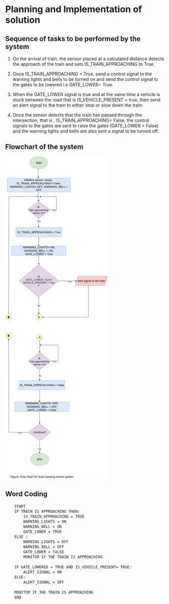 # Planning and Implementation of solution

## Sequence of tasks to be performed by the system

1. On the arrival of train, the sensor placed at a calculated distance detects the approach of the train and sets IS_TRAIN_APPROACHING to True.

2. Once IS_TRAIN_APPROACHING = True, send a control signal to the warning lights and bells to be turned on and send the control signal to the gates to be lowered i.e GATE_LOWER= True.

3. When the GATE_LOWER signal is true and at the same time a vehicle is stuck between the road that is IS_VEHICLE_PRESENT = true, then send an alert signal to the train to either stop or slow down the train.

4. Once the sensor detects that the train has passed through the intersection, that is , IS_TRAIN_APPROACHING= False, the control signals to the gates are sent to raise the gates (GATE_LOWER = False) and the warning lights and bells are also sent a signal to be turned off.

## Flowchart of the system

![Level crossing control system](<Level crossing system.drawio (1).png>)

## Word Coding

```
    START
    IF TRAIN IS APPROACHING THEN:
        IS_TRAIN_APPROACHING = TRUE
        WARNING_LIGHTS = ON
        WARNING_BELL = ON
        GATE_LOWER = TRUE
    ELSE :
        WARNING_LIGHTS = OFF
        WARNING_BELL = OFF
        GATE_LOWER = FALSE
        MONITOR IF THE TRAIN IS APPROACHING

    IF GATE_LOWERED = TRUE AND IS_VEHICLE_PRESENT= TRUE:
        ALERT_SIGNAL = ON
    ELSE:
        ALERT_SIGNAL = OFF

    MONITOR IF THE TRAIN IS APPROACHING
    END
```
